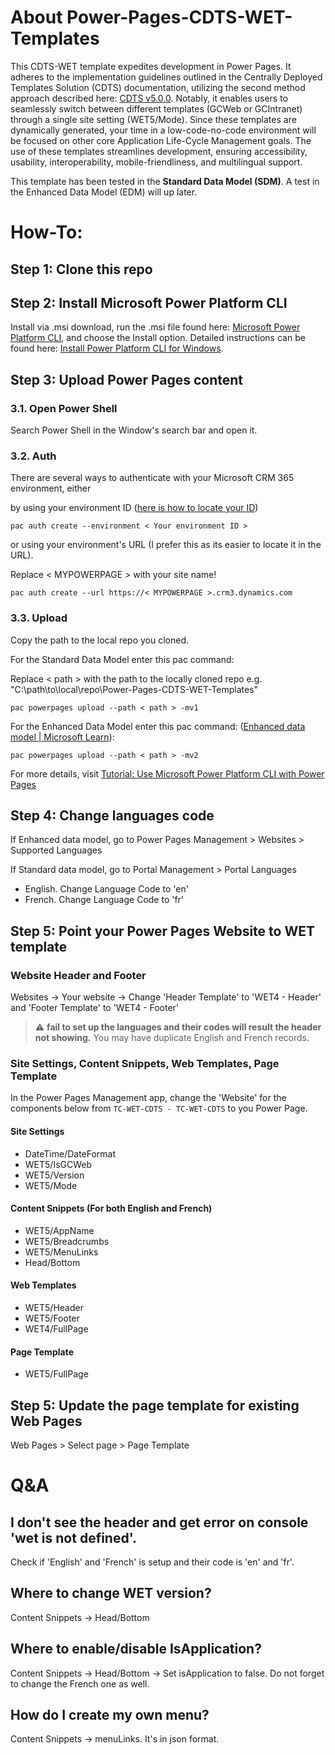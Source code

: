 # About Power-Pages-CDTS-WET-Templates

This CDTS-WET template expedites development in Power Pages. It adheres to the implementation guidelines outlined in the Centrally Deployed Templates Solution (CDTS) documentation, utilizing the second method approach described here: [CDTS v5.0.0](https://cenw-wscoe.github.io/sgdc-cdts/docs/internet-nodocwrite-en.html). Notably, it enables users to seamlessly switch between different templates (GCWeb or GCIntranet) through a single site setting (WET5/Mode). Since these templates are dynamically generated, your time in a low-code-no-code environment will be focused on other core Application Life-Cycle Management goals. The use of these templates streamlines development, ensuring accessibility, usability, interoperability, mobile-friendliness, and multilingual support.

This template has been tested in the **Standard Data Model (SDM)**. A test in the Enhanced Data Model (EDM) will up later.

# How-To:
## Step 1: Clone this repo

## Step 2: Install Microsoft Power Platform CLI
Install via .msi download, run the .msi file found here: [Microsoft Power Platform CLI](https://aka.ms/PowerAppsCLI), and choose the Install option.
Detailed instructions can be found here: [Install Power Platform CLI for Windows](https://docs.microsoft.com/en-us/power-apps/developer/data-platform/powerapps-cli).

## Step 3: Upload Power Pages content
### 3.1. Open Power Shell
Search Power Shell in the Window's search bar and open it.
### 3.2. Auth
There are several ways to authenticate with your Microsoft CRM 365 environment, either

by using your environment ID ([here is how to locate your ID](https://learn.microsoft.com/en-us/power-platform/developer/cli/reference/auth#environment-create))
```
pac auth create --environment < Your environment ID >
```
or using your environment's URL (I prefer this as its easier to locate it in the URL).

Replace < MYPOWERPAGE > with your site name!
```
pac auth create --url https://< MYPOWERPAGE >.crm3.dynamics.com
```

### 3.3. Upload
Copy the path to the local repo you cloned.

For the Standard Data Model enter this pac command:

Replace < path > with the path to the locally cloned repo e.g. "C:\path\to\local\repo\Power-Pages-CDTS-WET-Templates"
```
pac powerpages upload --path < path > -mv1
```
For the Enhanced Data Model enter this pac command: ([Enhanced data model | Microsoft Learn](https://learn.microsoft.com/en-us/power-pages/admin/enhanced-data-model)):
```
pac powerpages upload --path < path > -mv2
```
For more details, visit [Tutorial: Use Microsoft Power Platform CLI with Power Pages](https://learn.microsoft.com/en-us/power-pages/configure/power-platform-cli-tutorial#upload-the-changes-using-deployment-profile)

## Step 4: Change languages code
If Enhanced data model, go to Power Pages Management > Websites > Supported Languages

If Standard data model, go to Portal Management > Portal Languages
- English. Change Language Code to 'en'
- French. Change Language Code to 'fr'

## Step 5: Point your Power Pages Website to WET template
### Website Header and Footer
Websites -> Your website -> Change 'Header Template' to 'WET4 - Header' and 'Footer Template' to 'WET4 - Footer'

> ⚠️ **fail to set up the languages and their codes will result the header not showing.** You may have duplicate English and French records.

### Site Settings, Content Snippets, Web Templates, Page Template

In the Power Pages Management app, change the 'Website' for the components below from `TC-WET-CDTS - TC-WET-CDTS` to you Power Page.

#### Site Settings
- DateTime/DateFormat
- WET5/IsGCWeb
- WET5/Version
- WET5/Mode

#### Content Snippets (For both English and French)
- WET5/AppName
- WET5/Breadcrumbs
- WET5/MenuLinks
- Head/Bottom

#### Web Templates
- WET5/Header
- WET5/Footer
- WET4/FullPage

#### Page Template
- WET5/FullPage

## Step 5: Update the page template for existing Web Pages

Web Pages > Select page > Page Template

# Q&A
## I don't see the header and get error on console 'wet is not defined'.
Check if 'English' and 'French' is setup and their code is 'en' and 'fr'.
## Where to change WET version?
Content Snippets -> Head/Bottom
## Where to enable/disable IsApplication?
Content Snippets -> Head/Bottom -> Set isApplication to false. Do not forget to change the French one as well.
## How do I create my own menu?
Content Snippets -> menuLinks. It's in json format.




